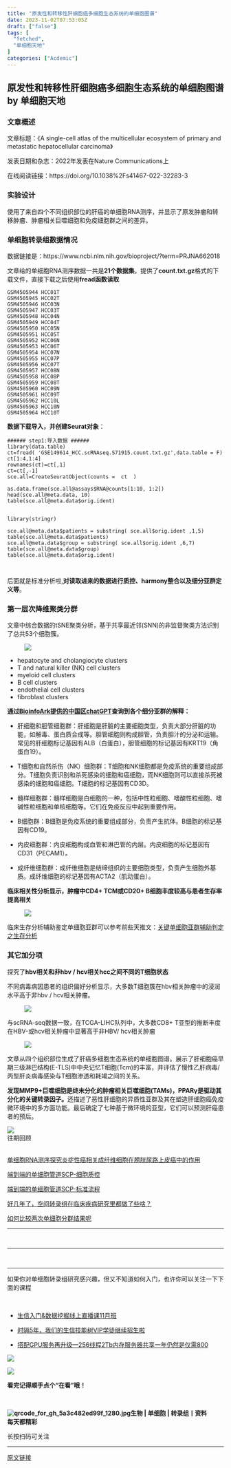 ```yaml
---
title: "原发性和转移性肝细胞癌多细胞生态系统的单细胞图谱"
date: 2023-11-02T07:53:05Z
draft: ["false"]
tags: [
  "fetched",
  "单细胞天地"
]
categories: ["Acdemic"]
---
```

原发性和转移性肝细胞癌多细胞生态系统的单细胞图谱 by 单细胞天地
------
<div><section data-tool="mdnice编辑器" data-website="https://www.mdnice.com"><h3 data-tool="mdnice编辑器"><span></span><span></span><span>文章概述</span><span></span></h3><p data-tool="mdnice编辑器">文章标题：《A single-cell atlas of the multicellular ecosystem of primary and metastatic hepatocellular carcinoma》</p><p data-tool="mdnice编辑器">发表日期和杂志：2022年发表在Nature Communications上</p><p data-tool="mdnice编辑器">在线阅读链接：https://doi.org/10.1038%2Fs41467-022-32283-3</p><h3 data-tool="mdnice编辑器"><span></span><span></span><span>实验设计</span><span></span></h3><p data-tool="mdnice编辑器">使用了来自四个不同组织部位的肝癌的单细胞RNA测序，并显示了原发肿瘤和转移肿瘤、肿瘤相关巨噬细胞和免疫细胞群之间的差异。</p><h3 data-tool="mdnice编辑器"><span></span><span></span><span>单细胞转录组数据情况</span><span></span></h3><p data-tool="mdnice编辑器">数据链接是：https://www.ncbi.nlm.nih.gov/bioproject/?term=PRJNA662018</p><p data-tool="mdnice编辑器">文章给的单细胞RNA测序数据一共是<strong>21个数据集</strong>，提供了<strong>count.txt.gz</strong>格式的下载文件，直接下载之后使用<strong>fread函数读取</strong></p><pre data-tool="mdnice编辑器"><span></span><code>GSM4505944 HCC01T<br>GSM4505945 HCC02T<br>GSM4505946 HCC03N<br>GSM4505947 HCC03T<br>GSM4505948 HCC04N<br>GSM4505949 HCC04T<br>GSM4505950 HCC05N<br>GSM4505951 HCC05T<br>GSM4505952 HCC06N<br>GSM4505953 HCC06T<br>GSM4505954 HCC07N<br>GSM4505955 HCC07P<br>GSM4505956 HCC07T<br>GSM4505957 HCC08N<br>GSM4505958 HCC08P<br>GSM4505959 HCC08T<br>GSM4505960 HCC09N<br>GSM4505961 HCC09T<br>GSM4505962 HCC10L<br>GSM4505963 HCC10N<br>GSM4505964 HCC10T<br></code></pre><p data-tool="mdnice编辑器"><strong>数据下载导入，并创建Seurat对象</strong>：</p><pre data-tool="mdnice编辑器"><span></span><code><span>###### step1:导入数据 ######     </span><br>library(data.table)<br>ct=fread( <span>'GSE149614_HCC.scRNAseq.S71915.count.txt.gz'</span>,data.table = F)<br>ct[1:4,1:4]<br>rownames(ct)=ct[,1]<br>ct=ct[,-1]<br>sce.all=CreateSeuratObject(counts =  ct  )<br><br>as.data.frame(sce.all@assays<span>$RNA</span>@counts[1:10, 1:2])<br>head(sce.all@meta.data, 10)<br>table(sce.all@meta.data<span>$orig</span>.ident) <br><br><br>library(stringr)<br><br>sce.all@meta.data<span>$patients</span> = substring( sce.all<span>$orig</span>.ident ,1,5)<br>table(sce.all@meta.data<span>$patients</span>)<br>sce.all@meta.data<span>$group</span> = substring( sce.all<span>$orig</span>.ident ,6,7)<br>table(sce.all@meta.data<span>$group</span>)<br>table(sce.all@meta.data<span>$orig</span>.ident)<br><br><br></code></pre><p data-tool="mdnice编辑器">后面就是标准分析啦,<strong>对读取进来的数据进行质控、harmony整合以及细分亚群定义等</strong>。</p><h3 data-tool="mdnice编辑器"><span></span><span></span><span>第一层次降维聚类分群</span><span></span></h3><p data-tool="mdnice编辑器">文章中综合数据的tSNE聚类分析，基于共享最近邻(SNN)的非监督聚类方法识别了总共53个细胞簇。</p><figure data-tool="mdnice编辑器"><img data-ratio="0.3902894491129785" data-src="https://mmbiz.qpic.cn/mmbiz_png/siaia0BDGJdjRlJ371QWHHPmzcSaxaofAcGVRtZ7jtPhQV80JH7tRJNrQWHzRcIqIic5vCgffPC867909F1ib3fETg/640?wx_fmt=png" data-type="png" data-w="1071" src="https://mmbiz.qpic.cn/mmbiz_png/siaia0BDGJdjRlJ371QWHHPmzcSaxaofAcGVRtZ7jtPhQV80JH7tRJNrQWHzRcIqIic5vCgffPC867909F1ib3fETg/640?wx_fmt=png"></figure><ul data-tool="mdnice编辑器"><li><section>hepatocyte and cholangiocyte clusters</section></li><li><section>T and natural killer (NK) cell clusters</section></li><li><section>myeloid cell clusters</section></li><li><section>B cell clusters</section></li><li><section>endothelial cell clusters</section></li><li><section>fibroblast clusters</section></li></ul><p data-tool="mdnice编辑器"><strong>通过<a href="https://mp.weixin.qq.com/s?__biz=MzAxMDkxODM1Ng==&amp;mid=2247523773&amp;idx=1&amp;sn=75c7726c348c16a20ccb5f00ca032379&amp;scene=21#wechat_redirect" data-linktype="2">BioinfoArk提供的中国区chatGPT</a>查询到各个细分亚群的解释：</strong></p><ul data-tool="mdnice编辑器"><li><section><p>肝细胞和胆管细胞群：肝细胞是肝脏的主要细胞类型，负责大部分肝脏的功能，如解毒、蛋白质合成等。胆管细胞则构成胆管，负责胆汁的分泌和运输。常见的肝细胞标记基因有ALB（白蛋白），胆管细胞的标记基因有KRT19（角蛋白19）。</p></section></li><li><section><p>T细胞和自然杀伤（NK）细胞群：T细胞和NK细胞都是免疫系统的重要组成部分。T细胞负责识别和杀死感染的细胞和癌细胞，而NK细胞则可以直接杀死被感染的细胞和癌细胞。T细胞的标记基因有CD3D。</p></section></li><li><section><p>髓样细胞群：髓样细胞是白细胞的一种，包括中性粒细胞、嗜酸性粒细胞、嗜碱性粒细胞和单核细胞等。它们在免疫反应中起到重要作用。</p></section></li><li><section><p>B细胞群：B细胞是免疫系统的重要组成部分，负责产生抗体。B细胞的标记基因有CD19。</p></section></li><li><section><p>内皮细胞群：内皮细胞构成血管和淋巴管的内层。内皮细胞的标记基因有CD31（PECAM1）。</p></section></li><li><section><p>成纤维细胞群：成纤维细胞是结缔组织的主要细胞类型，负责产生细胞外基质。成纤维细胞的标记基因有ACTA2（肌动蛋白）。</p></section></li></ul><p data-tool="mdnice编辑器"><strong>临床相关性分析显示，肿瘤中CD4+ TCM或CD20+ B细胞丰度较高与患者生存率提高相关</strong></p><figure data-tool="mdnice编辑器"><img data-ratio="0.5419354838709678" data-src="https://mmbiz.qpic.cn/mmbiz_png/siaia0BDGJdjRlJ371QWHHPmzcSaxaofAc8g6Vkyr2qF4BXMwwvKdA0mxkPzezBmLuKsa420tJeicBtpA4ib1icK4gA/640?wx_fmt=png" data-type="png" data-w="620" src="https://mmbiz.qpic.cn/mmbiz_png/siaia0BDGJdjRlJ371QWHHPmzcSaxaofAc8g6Vkyr2qF4BXMwwvKdA0mxkPzezBmLuKsa420tJeicBtpA4ib1icK4gA/640?wx_fmt=png"></figure><p data-tool="mdnice编辑器">临床生存分析辅助鉴定单细胞亚群可以参考前些天推文：<a href="https://mp.weixin.qq.com/s?__biz=MzAxMDkxODM1Ng==&amp;mid=2247526007&amp;idx=1&amp;sn=cf7e7a308ea1b968a36f7921d8aa6462&amp;scene=21#wechat_redirect" data-linktype="2">关键单细胞亚群辅助判定之生存分析</a></p><h3 data-tool="mdnice编辑器"><span></span><span></span><span>其它加分项</span><span></span></h3><p data-tool="mdnice编辑器">探究了<strong>hbv相关和非hbv / hcv相关hcc之间不同的T细胞状态</strong></p><p data-tool="mdnice编辑器">不同病毒病因患者的组织偏好分析显示，大多数T细胞簇在hbv相关肿瘤中的浸润水平高于非hbv / hcv相关肿瘤。</p><figure data-tool="mdnice编辑器"><img data-ratio="0.5934256055363322" data-src="https://mmbiz.qpic.cn/mmbiz_png/siaia0BDGJdjRlJ371QWHHPmzcSaxaofAcOk0crtUpC7XQ7zPQBIESWicWeVetBs77aicuxoaILKUgfpuXjy1cofew/640?wx_fmt=png" data-type="png" data-w="578" src="https://mmbiz.qpic.cn/mmbiz_png/siaia0BDGJdjRlJ371QWHHPmzcSaxaofAcOk0crtUpC7XQ7zPQBIESWicWeVetBs77aicuxoaILKUgfpuXjy1cofew/640?wx_fmt=png"></figure><p data-tool="mdnice编辑器">与scRNA-seq数据一致，在TCGA-LIHC队列中，大多数CD8+ T亚型的推断丰度在HBV-或hcv相关肿瘤中显著高于非HBV/ hcv相关肿瘤</p><figure data-tool="mdnice编辑器"><img data-ratio="0.5331125827814569" data-src="https://mmbiz.qpic.cn/mmbiz_png/siaia0BDGJdjRlJ371QWHHPmzcSaxaofAckdO8icXgIlia26GrBu5UKk0rUVcEGGNRTDzlJMlZZIVaxzBoS3no35JA/640?wx_fmt=png" data-type="png" data-w="604" src="https://mmbiz.qpic.cn/mmbiz_png/siaia0BDGJdjRlJ371QWHHPmzcSaxaofAckdO8icXgIlia26GrBu5UKk0rUVcEGGNRTDzlJMlZZIVaxzBoS3no35JA/640?wx_fmt=png"></figure><p data-tool="mdnice编辑器">文章从四个组织部位生成了肝癌多细胞生态系统的单细胞图谱。展示了肝细胞癌早期三级淋巴结构(E-TLS)中中央记忆T细胞(Tcm)的丰富，并评估了慢性乙肝病毒/丙型肝炎病毒感染与T细胞渗透和耗竭之间的关系。</p><p data-tool="mdnice编辑器"><strong>发现MMP9+巨噬细胞是终末分化的肿瘤相关巨噬细胞(TAMs)，PPARγ是驱动其分化的关键转录因子。</strong>还描述了恶性肝细胞的异质性亚群及其在塑造肝细胞癌免疫微环境中的多方面功能。最后确定了七种基于微环境的亚型，它们可以预测肝癌患者的预后。</p></section><section><section data-style-type="5" data-tools="新媒体排版" data-id="2440476"><section><section><section><section><img data-ratio="0.9495798319327731" data-src="https://mmbiz.qpic.cn/mmbiz_gif/09gp6SvPE04j3m2v7Hr889icHUyibTOHs8YuUibicl7ibRD0ZwG5pDTjBluRreZvuib1o3BibvLkicYhnA4YW7dQsjn0cA/640?wx_fmt=gif" data-type="gif" data-w="119" data-width="100%" src="https://mmbiz.qpic.cn/mmbiz_gif/09gp6SvPE04j3m2v7Hr889icHUyibTOHs8YuUibicl7ibRD0ZwG5pDTjBluRreZvuib1o3BibvLkicYhnA4YW7dQsjn0cA/640?wx_fmt=gif"></section><section data-brushtype="text">往期回顾</section><section><br></section></section></section></section><section><section data-autoskip="1"><p><a target="_blank" href="http://mp.weixin.qq.com/s?__biz=MzI1Njk4ODE0MQ==&amp;mid=2247516912&amp;idx=1&amp;sn=abcba3f3a25cecbf5501274ec09a3773&amp;chksm=ea1c8472dd6b0d64062c8d4af160f327b53073a73d4f5637485cc926bb4bf271841ef6be404f&amp;scene=21#wechat_redirect" textvalue="单细胞RNA测序探究炎症性癌相关成纤维细胞在膀胱尿路上皮癌中的作用" linktype="text" imgurl="" imgdata="null" data-itemshowtype="0" tab="innerlink" data-linktype="2"><span>单细胞RNA测序探究炎症性癌相关成纤维细胞在膀胱尿路上皮癌中的作用</span></a><br></p><p><a target="_blank" href="http://mp.weixin.qq.com/s?__biz=MzI1Njk4ODE0MQ==&amp;mid=2247516911&amp;idx=1&amp;sn=94259ac2862e09c10cc3a7e71d241a85&amp;chksm=ea1c846ddd6b0d7b507c0f18f3219e6c65e81019c77972354a4310a7180345193e85902356e0&amp;scene=21#wechat_redirect" textvalue="端到端的单细胞管道SCP-细胞质控" linktype="text" imgurl="" imgdata="null" data-itemshowtype="0" tab="innerlink" data-linktype="2"><span>端到端的单细胞管道SCP-细胞质控</span></a><br></p><p><a target="_blank" href="http://mp.weixin.qq.com/s?__biz=MzI1Njk4ODE0MQ==&amp;mid=2247516824&amp;idx=1&amp;sn=86f24a931da03ccb5b5e60fc016bfc5c&amp;chksm=ea1c841add6b0d0c56b29df0031264a484f9f00feb5910438db2b5e2f5c7ef01a32eafbd0206&amp;scene=21#wechat_redirect" textvalue="端到端的单细胞管道SCP-标准流程" linktype="text" imgurl="" imgdata="null" data-itemshowtype="0" tab="innerlink" data-linktype="2"><span>端到端的单细胞管道SCP-标准流程</span></a><br></p><p><a target="_blank" href="http://mp.weixin.qq.com/s?__biz=MzI1Njk4ODE0MQ==&amp;mid=2247516641&amp;idx=1&amp;sn=8429329bb34d78ad04423ef1b10c44c9&amp;chksm=ea1c8763dd6b0e7502bc1ed217ac00acf9ef8553ea2efabc4f8792515881956175284b2808fd&amp;scene=21#wechat_redirect" textvalue="好几年了，空间转录组在临床疾病研究里都做了些啥？" linktype="text" imgurl="" imgdata="null" data-itemshowtype="0" tab="innerlink" data-linktype="2"><span>好几年了，空间转录组在临床疾病研究里都做了些啥？</span></a><br></p><p><a target="_blank" href="http://mp.weixin.qq.com/s?__biz=MzI1Njk4ODE0MQ==&amp;mid=2247516640&amp;idx=1&amp;sn=17f9b50f7a087ff2f08d1edb409e031e&amp;chksm=ea1c8762dd6b0e74642a1ca5020ed5deb7adf9d49a427cdef44eb7aedb24bf44986fe5d1cd10&amp;scene=21#wechat_redirect" textvalue="如何比较两次单细胞分群结果呢" linktype="text" imgurl="" imgdata="null" data-itemshowtype="0" tab="innerlink" data-linktype="2"><span>如何比较两次单细胞分群结果呢</span></a><br></p></section></section><hr><p><br></p></section><section data-style-type="5" data-tools="新媒体排版" data-id="2440475"><hr><p><br></p><hr><section><p>如果你对单细胞转录组研究感兴趣，但又不知道如何入门，也许你可以关注一下下面的课程<span></span></p><p><br></p><ul><li><p><a target="_blank" href="http://mp.weixin.qq.com/s?__biz=MzAxMDkxODM1Ng==&amp;mid=2247526014&amp;idx=1&amp;sn=44afb387fc49b89276386e5182db7bc9&amp;chksm=9b4b26c5ac3cafd35616b2fe9df7fea664e59d75e9970feb322a477beb222ac023f7daebb3dc&amp;scene=21#wechat_redirect" textvalue="生信入门&amp;数据挖掘线上直播课11月班" linktype="text" imgurl="" imgdata="null" data-itemshowtype="0" tab="innerlink" data-linktype="2" hasload="1">生信入门&amp;数据挖掘线上直播课11月班</a><br></p></li><li><p><a target="_blank" href="http://mp.weixin.qq.com/s?__biz=MzAxMDkxODM1Ng==&amp;mid=2247524148&amp;idx=1&amp;sn=7806da6feb41a36493c519c1cfc1d3ac&amp;chksm=9b4bdf8fac3c569960369602f1ef26639cb366b250f233b2297d1f059471c0458335bfc0b829&amp;scene=21#wechat_redirect" textvalue="时隔5年，我们的生信技能树VIP学徒继续招生啦" linktype="text" imgurl="" imgdata="null" data-itemshowtype="0" tab="innerlink" data-linktype="2" hasload="1">时隔5年，我们的生信技能树VIP学徒继续招生啦</a><br></p></li><li><p><a target="_blank" href="http://mp.weixin.qq.com/s?__biz=MzAxMDkxODM1Ng==&amp;mid=2247525661&amp;idx=2&amp;sn=a0662fa3a9ebc7c840d45049eaca2c8c&amp;chksm=9b4b25a6ac3cacb0e9ba90eeb97452a9ee4eaed6bbbab1133f7a4836631047451c0cf295c93b&amp;scene=21#wechat_redirect" textvalue="搭配GPU服务再升级—256线程2Tb内存服务器共享一年仍然是仅需800" linktype="text" imgurl="" imgdata="null" data-itemshowtype="0" tab="innerlink" data-linktype="2" hasload="1">搭配GPU服务再升级—256线程2Tb内存服务器共享一年仍然是仅需800</a></p></li></ul><p><img data-ratio="1" data-src="https://mmbiz.qpic.cn/mmbiz_gif/4TKeL1ZejtlKxOib5kmKX6ic6eX0w0WK5jvhtz9yBRsO3OI4yr6S5iaLNM7AbAeuPDHXMvDdur2DRz9wyiax4lEviag/640?wx_fmt=gif" data-type="gif" data-w="240" src="https://mmbiz.qpic.cn/mmbiz_gif/4TKeL1ZejtlKxOib5kmKX6ic6eX0w0WK5jvhtz9yBRsO3OI4yr6S5iaLNM7AbAeuPDHXMvDdur2DRz9wyiax4lEviag/640?wx_fmt=gif"><br></p><p><img data-ratio="0.05278592375366569" data-src="https://mmbiz.qpic.cn/mmbiz/4TKeL1Zejtlq03ZOSZiaTlic1MxgdKiaxTbOZ7ZSe0Xx1Ca8xF3L6Nyj1FYUajtYrSmRIHyZVSsAve0EAvEicZONpg/640?wx_fmt=jpeg" data-type="other" data-w="341" src="https://mmbiz.qpic.cn/mmbiz/4TKeL1Zejtlq03ZOSZiaTlic1MxgdKiaxTbOZ7ZSe0Xx1Ca8xF3L6Nyj1FYUajtYrSmRIHyZVSsAve0EAvEicZONpg/640?wx_fmt=jpeg"></p><p><strong><span>看完记得顺手点个</span></strong><span><strong><span>“在看”</span></strong></span><strong><span>哦！</span></strong></p></section><section><section data-id="93668"><section><section data-width="95%"><section><section><section data-width="38%"><section><section data-tools="135编辑器" data-id="93668"><section><section data-width="95%"><section><section><section data-width="61.8%"><section><section><section><p><br></p><span><strong data-burshtype="text"><img data-copyright="0" data-cropselx1="0" data-cropselx2="109" data-cropsely1="0" data-cropsely2="109" data-ratio="1" data-src="https://mmbiz.qpic.cn/mmbiz/siaia0BDGJdjRMGrkqo64BGKecYk4akuHpGHVQs7FeOpY7eWbIPGC1tRw5Tw0oEPmx053mR9FTVerWvhuZchIpZw/640?wx_fmt=jpeg" data-type="other" data-w="258" title="qrcode_for_gh_5a3c482ed99f_1280.jpg" src="https://mmbiz.qpic.cn/mmbiz/siaia0BDGJdjRMGrkqo64BGKecYk4akuHpGHVQs7FeOpY7eWbIPGC1tRw5Tw0oEPmx053mR9FTVerWvhuZchIpZw/640?wx_fmt=jpeg"><strong data-burshtype="text">生物</strong><strong data-burshtype="text"> | 单细胞 | 转录组丨资料</strong></strong></span></section><section><span><strong data-burshtype="text">每天都精彩</strong></span></section></section></section><section><section><section><section><section><section><p><span>长按扫码可关注</span></p></section></section></section></section></section></section></section></section></section></section></section></section></section></section></section></section></section></section></section></section></section></section><p><mp-style-type data-value="3"></mp-style-type></p></div>  
<hr>
<a href="https://mp.weixin.qq.com/s/ML_IU5NvDMLqhpGlDTZ8Qg",target="_blank" rel="noopener noreferrer">原文链接</a>
